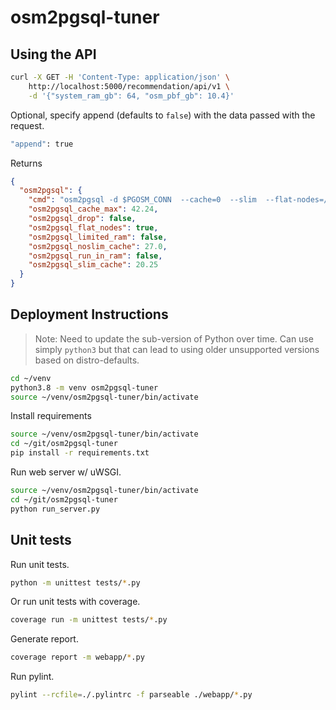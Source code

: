 # osm2pgsql-tuner

## Using the API


```bash
curl -X GET -H 'Content-Type: application/json' \
    http://localhost:5000/recommendation/api/v1 \
    -d '{"system_ram_gb": 64, "osm_pbf_gb": 10.4}'
```

Optional, specify append (defaults to `false`) with the data passed with the request.

```bash
"append": true
```

Returns


```json
{
  "osm2pgsql": {
    "cmd": "osm2pgsql -d $PGOSM_CONN  --cache=0  --slim  --flat-nodes=/tmp/nodes  --output=flex --style=./run-all.lua  ~/pgosm-data/your-input.osm.pbf", 
    "osm2pgsql_cache_max": 42.24, 
    "osm2pgsql_drop": false, 
    "osm2pgsql_flat_nodes": true, 
    "osm2pgsql_limited_ram": false, 
    "osm2pgsql_noslim_cache": 27.0, 
    "osm2pgsql_run_in_ram": false, 
    "osm2pgsql_slim_cache": 20.25
  }
}
```


## Deployment Instructions

> Note:  Need to update the sub-version of Python over time.  Can use simply
`python3` but that can lead to using older unsupported versions based on distro-defaults.


```bash
cd ~/venv
python3.8 -m venv osm2pgsql-tuner
source ~/venv/osm2pgsql-tuner/bin/activate
```

Install requirements

```bash
source ~/venv/osm2pgsql-tuner/bin/activate
cd ~/git/osm2pgsql-tuner
pip install -r requirements.txt
```

Run web server w/ uWSGI.

```bash
source ~/venv/osm2pgsql-tuner/bin/activate
cd ~/git/osm2pgsql-tuner
python run_server.py
```


## Unit tests

Run unit tests.

```bash
python -m unittest tests/*.py
```

Or run unit tests with coverage.

```bash
coverage run -m unittest tests/*.py
```

Generate report.

```bash
coverage report -m webapp/*.py
```


Run pylint.

```bash
pylint --rcfile=./.pylintrc -f parseable ./webapp/*.py
```



